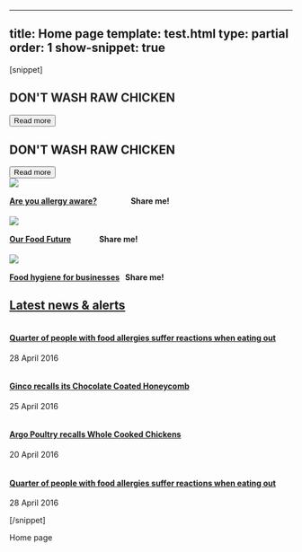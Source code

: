 ---
title: Home page
template: test.html
type: partial
order: 1
show-snippet: true
------------------
[snippet]
<!--jumbotron-->
<div class="wrapper border-pic--transparent jumbotron" style="padding-left: 0">
    <div class="col-wrap border--white-transparent hide--xs">
        <div class="col col--fluid-5 background--white-transp padding-bottom-lg--4" style="opacity: .95; margin-bottom: 12px">
            <h2 class="campaign-separator-dotted">DON'T WASH RAW CHICKEN</h2>
            <button class="btn background--dark-purple">Read more</button>
        </div>
    </div>
</div>
<!--for mobile-->
<div class="wrapper">
    <div class="col-wrap hide--not-xs">
        <div class="col col--fluid-1 background--white margin-bottom--1">
            <h2 class="campaign-separator-dotted">DON'T WASH RAW CHICKEN</h2>
            <button class="btn background--dark-purple">Read more</button>
        </div>
    </div>
</div>
<!--end for mobile-->
<!--horizontal separator-->
<div class="wrapper background--very-light-grey">
    <div class="col-wrap background--white">
        <div class="col col--fluid-15">
            <div class="separator-dotted"></div>
        </div>
    </div>
</div>
<!--3 col div-->
<div class="wrapper home--campaign">
    <div class="col-wrap">
        <div class="col-wrap">
            <div class="col col--fluid-5 home-campaign-tile home-campaign-tile--img-first separator-right-solid">
                <article>
                    <img src="../assets/img/fsa-home-1of3.jpg" class="img-responsive">
                    <h4 class="js-equal-height" style="margin-top: 16px;"><a class="text-colour" href="">Are you allergy aware?</a><span
                            style="font-size:14px; padding-left: 60px;">Share me!</span></h4>
                </article>
            </div>
            <div class="col col--fluid-5 home-campaign-tile home-campaign-tile--img-first separator-right-solid">
                <article>
                    <img src="../assets/img/fsa-home-2of3.jpg" class="img-responsive">
                    <h4 class="js-equal-height" style="margin-top: 16px;"><a class="text-colour" href="">Our Food Future</a><span style="font-size:14px; padding-left: 50px;">Share me!</span>
                    </h4>
                </article>
            </div>
            <div class="col col--fluid-5 home-campaign-tile home-campaign-tile--img-first">
                <article>
                    <img src="../assets/img/fsa-home-3of3.jpg" class="img-responsive">
                    <h4 class="js-equal-height" style="margin-top: 16px;"><a class="text-colour" href="">Food hygiene for businesses</a><span
                            style="font-size:14px; padding-left: 10px;">Share me!</span></h4>
                </article>
            </div>
        </div>
    </div>
</div>
<!--horizontal separator-->
<div class="wrapper background--very-light-grey">
    <div class="col-wrap background--white">
        <div class="col col--fluid-15">
            <div class="separator-dotted"></div>
        </div>
    </div>
</div>
<!--5 col div - News & Alerts-->
<div class="wrapper home--news">
    <div class="col-wrap">
        <div class="col col--fluid-3 home-news-tile home-news-tile--img-first">
            <h2 class="margin-top--0"><a class="text-colour" href="">Latest news & alerts</a></h2>
        </div>
        <div class="col col--fluid-3 home-news-tile home-news-tile--img-first separator-right-solid">
            <article>
                <img src="../assets/img/fsa-news-hero1.png" alt="" class="img-responsive">
                <h4 class="js-equal-height"><a class="text-colour" href="https://www.food.gov.uk/news-updates/news/2016/15103/quarter-of-people-with-food-allergies-suffer-reactions-when-eating-out">
                    Quarter of people with food allergies suffer reactions when eating out
                </a></h4>
                <footer>
                    <p class="font-size--small-bold">28 April 2016</p>
                </footer>
            </article>
        </div>
        <div class="col col--fluid-3 home-news-tile home-news-tile--img-first separator-right-solid">
            <article>
                <img src="../assets/img/allergyallert.png" alt="" class="img-responsive">
                <h4 class="js-equal-height"><a class="text-colour" href="http://www.food.gov.uk/news-updates/news/2016/15101/ginco-recalls-chocolate-coated-honeycomb">
                    Ginco recalls its Chocolate Coated Honeycomb
                </a></h4>
                <footer>
                    <p class="font-size--small-bold">25 April 2016</p>
                </footer>
            </article>
        </div>
        <div class="col col--fluid-3 home-news-tile home-news-tile--img-first separator-right-solid">
            <article>
                <img src="../assets/img/productrecall.png" alt="" class="img-responsive">
                <h4 class="js-equal-height"><a class="text-colour" href="http://www.food.gov.uk/news-updates/news/2016/15083/argo-poultry-recalls-whole-cooked-chickens">
                    Argo Poultry recalls Whole Cooked Chickens
                </a></h4>
                <footer>
                    <p class="font-size--small-bold">20 April 2016</p>
                </footer>
            </article>
        </div>
        <div class="col col--fluid-3 home-news-tile home-news-tile--img-first">
            <article>
                <img src="../assets/img/fsa-news-hero1.png" alt="" class="img-responsive">
                <h4 class="js-equal-height"><a class="text-colour" href="https://www.food.gov.uk/news-updates/news/2016/15103/quarter-of-people-with-food-allergies-suffer-reactions-when-eating-out">
                    Quarter of people with food allergies suffer reactions when eating out
                </a></h4>
                <footer>
                    <p class="font-size--small-bold">28 April 2016</p>
                </footer>
            </article>
        </div>
    </div>
</div>
<!--horizontal separator-->
<div class="wrapper background--very-light-grey">
    <div class="col-wrap background--white">
        <div class="col col--fluid-15">
            <div class="separator-dotted"></div>
        </div>
    </div>
</div>
[/snippet]

Home page
